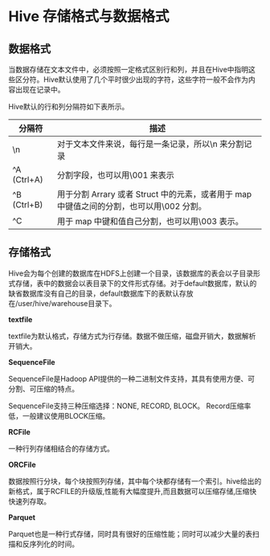 # Hive 存储格式与数据格式

## 数据格式

当数据存储在文本文件中，必须按照一定格式区别行和列，并且在Hive中指明这些区分符。Hive默认使用了几个平时很少出现的字符，这些字符一般不会作为内容出现在记录中。

Hive默认的行和列分隔符如下表所示。

| 分隔符      | 描述                                                         |
| ----------- | ------------------------------------------------------------ |
| \n          | 对于文本文件来说，每行是一条记录，所以\n 来分割记录          |
| ^A (Ctrl+A) | 分割字段，也可以用\001 来表示                                |
| ^B (Ctrl+B) | 用于分割 Arrary 或者 Struct 中的元素，或者用于 map 中键值之间的分割，也可以用\002 分割。 |
| ^C          | 用于 map 中键和值自己分割，也可以用\003 表示。               |

## 存储格式

Hive会为每个创建的数据库在HDFS上创建一个目录，该数据库的表会以子目录形式存储，表中的数据会以表目录下的文件形式存储。对于default数据库，默认的缺省数据库没有自己的目录，default数据库下的表默认存放在/user/hive/warehouse目录下。

**textfile** 

textfile为默认格式，存储方式为行存储。数据不做压缩，磁盘开销大，数据解析开销大。 

**SequenceFile**

SequenceFile是Hadoop API提供的一种二进制文件支持，其具有使用方便、可分割、可压缩的特点。 

SequenceFile支持三种压缩选择：NONE, RECORD, BLOCK。 Record压缩率低，一般建议使用BLOCK压缩。 

**RCFile**

一种行列存储相结合的存储方式。 

**ORCFile**

数据按照行分块，每个块按照列存储，其中每个块都存储有一个索引。hive给出的新格式，属于RCFILE的升级版,性能有大幅度提升,而且数据可以压缩存储,压缩快 快速列存取。 

**Parquet**

Parquet也是一种行式存储，同时具有很好的压缩性能；同时可以减少大量的表扫描和反序列化的时间。

